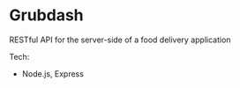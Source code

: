# Grubdash

RESTful API for the server-side of a food delivery application


Tech:
- Node.js, Express

